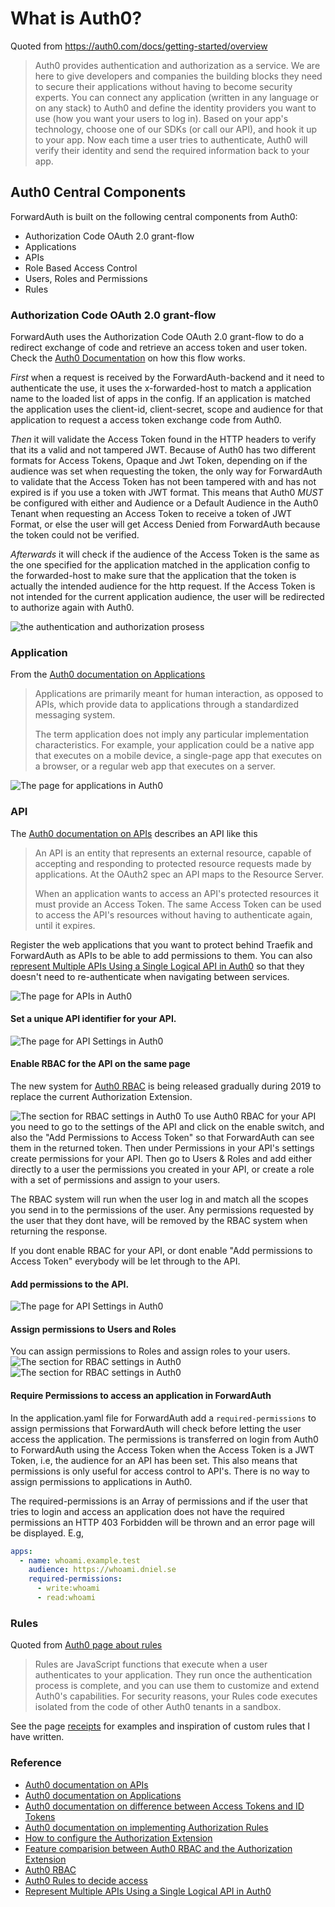 # What is Auth0? 
Quoted from https://auth0.com/docs/getting-started/overview
> Auth0 provides authentication and authorization as a service.
> We are here to give developers and companies the building blocks they need to secure their applications without having 
> to become security experts. You can connect any application (written in any language or on any stack) to Auth0 and define
> the identity providers you want to use (how you want your users to log in). Based on your app's technology, choose one of 
> our SDKs (or call our API), and hook it up to your app. Now each time a user tries to authenticate, Auth0 will verify 
> their identity and send the required information back to your app. 

## Auth0 Central Components
ForwardAuth is built on the following central components from Auth0:
* Authorization Code OAuth 2.0 grant-flow 
* Applications
* APIs
* Role Based Access Control
* Users, Roles and Permissions
* Rules

### Authorization Code OAuth 2.0 grant-flow
ForwardAuth uses the Authorization Code OAuth 2.0 grant-flow to do a redirect exchange of code and retrieve an
access token and user token. Check the [Auth0 Documentation](https://auth0.com/docs/api-auth/grant/authorization-code)
on how this flow works.

*First* when a request is received by the ForwardAuth-backend and it need to authenticate the use, it uses the x-forwarded-host 
to match a application name to the loaded list of apps in the config. If an application is matched the application uses the
client-id, client-secret, scope and audience for that application to request a access token exchange code from Auth0.

*Then* it will validate the Access Token found in the HTTP headers to verify that its a valid and not tampered JWT. 
Because of Auth0 has two different formats for Access Tokens, Opaque and Jwt Token, depending on if the audience 
was set when requesting the token, the only way for ForwardAuth to validate that the Access Token has not been
tampered with and has not expired is if you use a token with JWT format. This means that Auth0 *MUST* be configured
with either and Audience or a Default Audience in the Auth0 Tenant when requesting an Access Token to receive a token
of JWT Format, or else the user will get Access Denied from ForwardAuth because the token could not be verified. 

*Afterwards* it will check if the audience of the Access Token is the same as the one specified for the application matched
in the application config to the forwarded-host to make sure that the application that the token is actually the intended
audience for the http request. If the Access Token is not intended for the current application audience, the user will
be redirected to authorize again with Auth0.

![the authentication and authorization prosess](sequence.png)

### Application
From the [Auth0 documentation on Applications](https://auth0.com/docs/applications)
> Applications are primarily meant for human interaction, as opposed to APIs, which provide data to applications through 
> a standardized messaging system.
>
> The term application does not imply any particular implementation characteristics. For example, your application could 
> be a native app that executes on a mobile device, a single-page app that executes on a browser, or a regular web app
> that executes on a server.

![The page for applications in Auth0](screenshots/Applications.png)

### API
The [Auth0 documentation on APIs](https://auth0.com/docs/apis) describes an API like this
>An API is an entity that represents an external resource, capable of accepting and responding to protected resource requests 
>made by applications. At the OAuth2 spec an API maps to the Resource Server.
>
>When an application wants to access an API's protected resources it must provide an Access Token. 
>The same Access Token can be used to access the API's resources without having to authenticate again, until it expires.

Register the web applications that you want to protect behind Traefik and ForwardAuth as APIs to be able to add
permissions to them. You can also [represent Multiple APIs Using a Single Logical API in Auth0](https://auth0.com/docs/api-auth/tutorials/represent-multiple-apis)
so that they doesn't need to re-authenticate when navigating between services.

![The page for APIs in Auth0](screenshots/APIs.png)

#### Set a unique API identifier for your API.
![The page for API Settings in Auth0](screenshots/API-Details.png)

#### Enable RBAC for the API on the same page
The new system for [Auth0 RBAC](https://auth0.com/docs/authorization) is being released gradually during 2019 to replace 
the current Authorization Extension. 

![The section for RBAC settings in Auth0](screenshots/API-RBAC-settings.png)
To use Auth0 RBAC for your API you need to go to the settings of the API and click on the enable switch, and also 
the "Add Permissions to Access Token" so that ForwardAuth can see them in the returned token.
Then under Permissions in your API's settings create permissions for your API. Then go to Users & Roles
and add either directly to a user the permissions you created in your API, or create a role with a set of permissions and
assign to your users.

The RBAC system will run when the user log in and match all the scopes you send in to the permissions of the user.
Any permissions requested by the user that they dont have, will be removed by the RBAC system when returning the response.

If you dont enable RBAC for your API, or dont enable "Add permissions to Access Token" everybody will be 
let through to the API.

#### Add permissions to the API.
![The page for API Settings in Auth0](screenshots/API-permissions.png)

#### Assign permissions to Users and Roles
You can assign permissions to Roles and assign roles to your users.
![The section for RBAC settings in Auth0](screenshots/Roles.png)
![The section for RBAC settings in Auth0](screenshots/Roles-permissions.png)

#### Require Permissions to access an application in ForwardAuth
In the application.yaml file for ForwardAuth add a `required-permissions` to assign permissions that ForwardAuth
will check before letting the user access the application. The permissions is transferred on login from Auth0
to ForwardAuth using the Access Token when the Access Token is a JWT Token,  i.e, the audience for an API has been
set. This also means that permissions is only useful for access control to API's. There is no way to assign permissions
to applications in Auth0.

The required-permissions is an Array of permissions and if the user that tries to login and access an application
does not have the required permissions an HTTP 403 Forbidden will be thrown and an error page will be displayed.
E.g, 
```yaml
apps:
  - name: whoami.example.test
    audience: https://whoami.dniel.se
    required-permissions:
      - write:whoami
      - read:whoami
```

### Rules
Quoted from [Auth0 page about rules](https://auth0.com/docs/rules)
> Rules are JavaScript functions that execute when a user authenticates to your application. 
> They run once the authentication process is complete, and you can use them to customize and extend Auth0's capabilities. 
> For security reasons, your Rules code executes isolated from the code of other Auth0 tenants in a sandbox.

See the page [receipts](receipts.md) for examples and inspiration of custom rules that I have written.

### Reference
- [Auth0 documentation on APIs](https://auth0.com/docs/apis)
- [Auth0 documentation on Applications](https://auth0.com/docs/applications)
- [Auth0 documentation on difference between Access Tokens and ID Tokens](https://auth0.com/docs/api-auth/tutorials/adoption/api-tokens#access-vs-id-tokens)
- [Auth0 documentation on implementing Authorization Rules](https://auth0.com/docs/authorization/concepts/authz-rules)
- [How to configure the Authorization Extension](https://auth0.com/docs/architecture-scenarios/spa-api/part-2#configure-the-authorization-extension)
- [Feature comparision between Auth0 RBAC and the Authorization Extension](https://auth0.com/docs/authorization/concepts/core-vs-extension)
- [Auth0 RBAC](https://auth0.com/docs/authorization)
- [Auth0 Rules to decide access](https://auth0.com/docs/authorization/concepts/authz-rules)
- [Represent Multiple APIs Using a Single Logical API in Auth0](https://auth0.com/docs/api-auth/tutorials/represent-multiple-apis)
